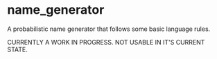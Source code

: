 # name_generator
A probabilistic name generator that follows some basic language rules.

CURRENTLY A WORK IN PROGRESS. NOT USABLE IN IT'S CURRENT STATE.
